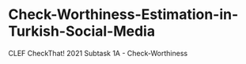 # Check-Worthiness-Estimation-in-Turkish-Social-Media
CLEF CheckThat! 2021 Subtask 1A - Check-Worthiness
